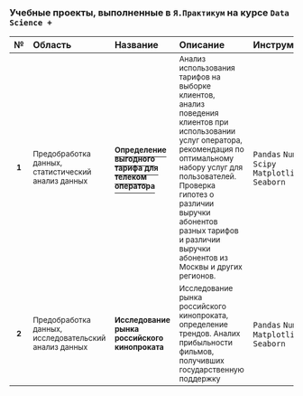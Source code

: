 ### Учебные проекты, выполненные в `Я.Практикум` на курсе `Data Science +`

|№   |Область|Название|Описание|Инструменты| 
|:--:| :--   | :--    |:---    |:--        |
| <sup>__1__ | <sup>Предобработка данных,<br>cтатистический анализ данных | [<sup>__Определение выгодного тарифа для телеком<br>оператора__](https://github.com/ArtemTolk/YPr_edu_projects/blob/main/Cellular_calling_plan_research/Cellular_calling_plan_research.ipynb) | <sup>Анализ использования тарифов на выборке клиентов,<br>анализ поведения клиентов при использовании услуг оператора,<br>рекомендация по оптимальному набору услуг для пользователей.<br>Проверка гипотез о различии выручки абонентов разных тарифов и различии выручки абонентов из Москвы и других регионов.| `Pandas` `Numpy` `Scipy` `Matplotlib` `Seaborn` |
| <sup>__2__ | <sup>Предобработка данных,<br>исследовательский анализ данных   | <sup>__Исследование рынка российского кинопроката__ | <sup>Исследование рынка российского кинопроката, определение трендов. Аналих прибыльности фильмов, получивших государственную поддержку | `Pandas` `Numpy` `Matplotlib` `Seaborn` |
